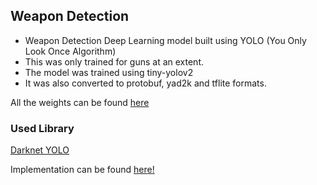 ## Weapon Detection

* Weapon Detection Deep Learning model built using YOLO (You Only Look Once Algorithm)
* This was only trained for guns at an extent.
* The model was trained using tiny-yolov2
* It was also converted to protobuf, yad2k and tflite formats.

All the weights can be found [here](https://github.com/Praneet9/Weapon_Detection/tree/master/weights)

### Used Library
[Darknet YOLO](https://pjreddie.com/darknet/yolo/) 

Implementation can be found [here!](https://github.com/Praneet9/Weapon_Detection/blob/master/Weapon_Detection.ipynb)
